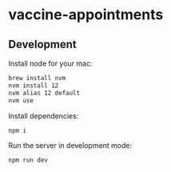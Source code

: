 # vaccine-appointments

## Development

Install node for your mac:

```bash
brew install nvm
nvm install 12
nvm alias 12 default
nvm use
```

Install dependencies:
```bash
npm i
```

Run the server in development mode:
```bash
npm run dev
```
